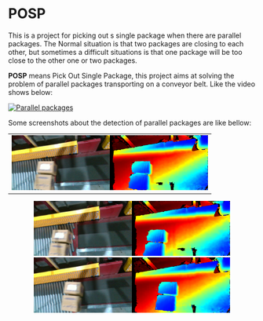 # POSP
This is a project for picking out s single package when there are parallel packages. The Normal situation is that two packages are closing to each other, but sometimes a difficult situations is that one package will be too close to the other one or two packages.

**POSP** means Pick Out Single Package, this project aims at solving the problem of parallel packages transporting on a conveyor belt. Like the video shows below:

[![Parallel packages](https://res.cloudinary.com/marcomontalbano/image/upload/v1722966674/video_to_markdown/images/youtube--vM1hwYmYbvQ-c05b58ac6eb4c4700831b2b3070cd403.jpg)](https://youtu.be/vM1hwYmYbvQ "Parallel packages")

Some screenshots about the detection of parallel packages are like bellow:  
<table>
    <tr>
    <td ><center>
        <img src="data/0001_Color.png" title="parallel packages color" width="200" /><img src="data/0001_Depth.png"  title="parallel packages depth" width="200"/>
    </td ></center>
    </tr>
</table>

<center class="half">
<img src="data/0002_Color.png" width="200"><img src="data/0002_Depth.png" width="200">
</center>

<center class="half">
<img src="data/0003_Color.png" width="200"><img src="data/0003_Depth.png" width="200">
</center>
